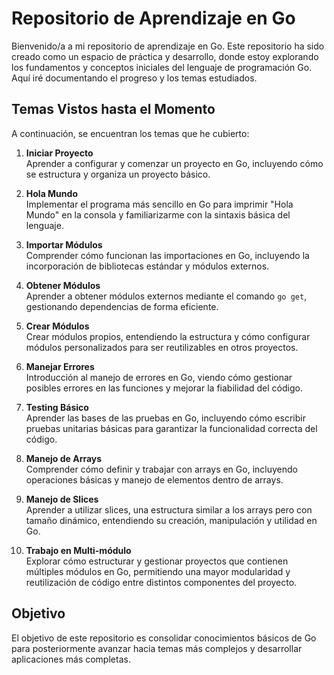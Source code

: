 # Repositorio de Aprendizaje en Go

Bienvenido/a a mi repositorio de aprendizaje en Go. Este repositorio ha sido creado como un espacio de práctica y desarrollo, donde estoy explorando los fundamentos y conceptos iniciales del lenguaje de programación Go. Aquí iré documentando el progreso y los temas estudiados.

## Temas Vistos hasta el Momento

A continuación, se encuentran los temas que he cubierto:

1. **Iniciar Proyecto**  
   Aprender a configurar y comenzar un proyecto en Go, incluyendo cómo se estructura y organiza un proyecto básico.

2. **Hola Mundo**  
   Implementar el programa más sencillo en Go para imprimir "Hola Mundo" en la consola y familiarizarme con la sintaxis básica del lenguaje.

3. **Importar Módulos**  
   Comprender cómo funcionan las importaciones en Go, incluyendo la incorporación de bibliotecas estándar y módulos externos.

4. **Obtener Módulos**  
   Aprender a obtener módulos externos mediante el comando `go get`, gestionando dependencias de forma eficiente.

5. **Crear Módulos**  
   Crear módulos propios, entendiendo la estructura y cómo configurar módulos personalizados para ser reutilizables en otros proyectos.

6. **Manejar Errores**  
   Introducción al manejo de errores en Go, viendo cómo gestionar posibles errores en las funciones y mejorar la fiabilidad del código.

7. **Testing Básico**  
   Aprender las bases de las pruebas en Go, incluyendo cómo escribir pruebas unitarias básicas para garantizar la funcionalidad correcta del código.

8. **Manejo de Arrays**  
   Comprender cómo definir y trabajar con arrays en Go, incluyendo operaciones básicas y manejo de elementos dentro de arrays.

9. **Manejo de Slices**  
   Aprender a utilizar slices, una estructura similar a los arrays pero con tamaño dinámico, entendiendo su creación, manipulación y utilidad en Go.

10. **Trabajo en Multi-módulo**  
    Explorar cómo estructurar y gestionar proyectos que contienen múltiples módulos en Go, permitiendo una mayor modularidad y reutilización de código entre distintos componentes del proyecto.

## Objetivo

El objetivo de este repositorio es consolidar conocimientos básicos de Go para posteriormente avanzar hacia temas más complejos y desarrollar aplicaciones más completas.